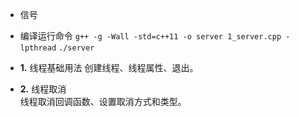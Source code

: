 * 信号

* 编译运行命令
  `g++ -g -Wall -std=c++11 -o server 1_server.cpp -lpthread`
  `./server`

* **1.** 线程基础用法
  创建线程、线程属性、退出。

* **2.** 线程取消  
  线程取消回调函数、设置取消方式和类型。
